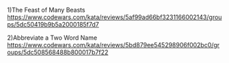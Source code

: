 1)The Feast of Many Beasts
https://www.codewars.com/kata/reviews/5af99ad66bf3231166002143/groups/5dc50419b9b5a2000185f7d7

2)Abbreviate a Two Word Name
https://www.codewars.com/kata/reviews/5bd879ee545298906f002bc0/groups/5dc508568488b800017b7f22